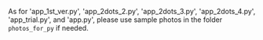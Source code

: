 As for 'app_1st_ver.py', 'app_2dots_2.py', 'app_2dots_3.py', 'app_2dots_4.py', 'app_trial.py', and 'app.py', please use sample photos in the folder `photos_for_py` if needed.
